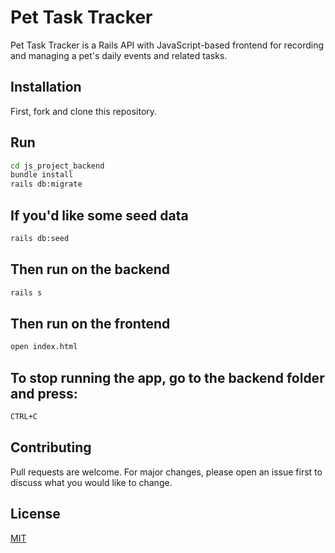 
# Pet Task Tracker

Pet Task Tracker is a Rails API with JavaScript-based frontend for recording and managing a pet's daily events and related tasks.

## Installation

First, fork and clone this repository.

## Run
```bash
cd js_project_backend
bundle install
rails db:migrate
```
## If you'd like some seed data
```bash
rails db:seed
```
## Then run on the backend
```bash
rails s
```
## Then run on the frontend
```bash
open index.html
```
## To stop running the app, go to the backend folder and press:
```bash
CTRL+C
```

## Contributing
Pull requests are welcome. For major changes, please open an issue first to discuss what you would like to change.


## License
[MIT](https://choosealicense.com/licenses/mit/)
